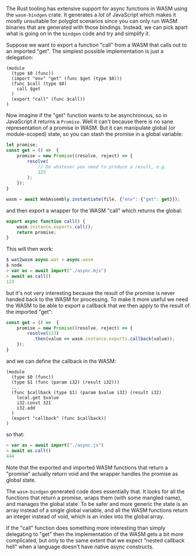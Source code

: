 The Rust tooling has extensive support for async functions in WASM using the `wasm-bindgen` crate. It generates a *lot* of JavaScript which makes it mostly unsuitable for polyglot scenarios since you can only run WASM binaries that are generated with those bindings. Instead, we can pick apart what is going on in the `bindgen` code and try and simplify it.

Suppose we want to export a function "call" from a WASM that calls out to an imported "get". The simplest possible implementation is just a delegation:

```wasm
(module
  (type $0 (func))
  (import "env" "get" (func $get (type $0)))
  (func $call (type $0)
    call $get
  )
  (export "call" (func $call))
)
```

Now imagine if the "get" function wants to be asynchronous, so in JavaScript it returns a `Promise`. Well it can't because there is no sane representation of a promise in WASM. But it can manipulate global (or module-scoped) state, so you can stash the promise in a global variable:

```javascript
let promise;
const get = () =>  {
	promise = new Promise((resolve, reject) => {
		resolve(
			// Do whatever you need to produce a result, e.g.
			123
		);
	});
}

wasm = await WebAssembly.instantiate(file, {"env": {"get": get}});
```

and then export a wrapper for the WASM "call" which returns the global:

```javascript
export async function call() {
	wasm.instance.exports.call();
	return promise;
}
```

This will then work:

```javascript
$ wat2wasm async.wat > async.wasm
$ node
> var as = await import("./async.mjs")
> await as.call()
123
```

but it's not very interesting because the result of the promise is never handed back to the WASM for processing. To make it more useful we need the WASM to be able to export a callback that we then apply to the result of the imported "get":

```javascript
const get = () =>  {
	promise = new Promise((resolve, reject) => {
		resolve(123)
		  .then(value => wasm.instance.exports.callback(value));
	});
}
```

and we can define the callback in the WASM:

```wasm
(module
  (type $0 (func))
  (type $1 (func (param i32) (result i32)))
  ...
  (func $callback (type $1) (param $value i32) (result i32)
    local.get $value
    i32.const 321
    i32.add
  )
  (export "callback" (func $callback))
)
```

so that:

```javascript
> var as = await import("./async.js")
> await as.call()
444
```

Note that the exported and imported WASM functions that return a "promise" actually return void and the wrapper handles the promise as global state.

The `wasm-bindgen` generated code does essentially that. It looks for all the functions that return a promise, wraps them (with some mangled name), and manages the global state. To be safer and more generic the state is an array instead of a single global variable, and all the WASM functions return an integer instead of void, which is an index into the global array.

If the "call" function does something more interesting than simply delegating to "get" then the implementation of the WASM gets a bit more complicated, but only to the same extent that we expect "nested callback hell" when a language doesn't have native async constructs.
